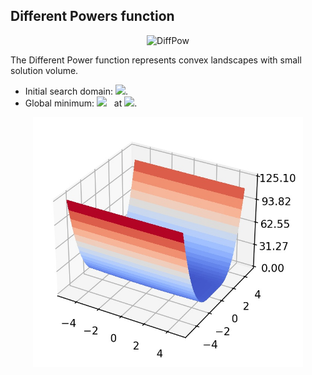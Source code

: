 ## Different Powers function


<div align="center"> <img src="https://latex.codecogs.com/svg.latex?&space;f(\mathbf{x})=\sqrt{\sum_{i=1}^d|x_i|^{2+4\frac{i-1}{d-1}}}." title="DiffPow" /> </div>

The Different Power function represents convex landscapes with small solution volume. 
- Initial search domain: <img src="https://latex.codecogs.com/svg.latex?&space;\mathbf{x}\in[-5,5]^d" title=" "/>.
- Global minimum: <img src="https://latex.codecogs.com/svg.latex?&space;f(\mathbf{x}_{opt})=0" title=" "/> &nbsp; at <img src="https://latex.codecogs.com/svg.latex?&space;\mathbf{x}_{opt}=(0,ldots,0)" title=" "/>.

<div align="center"> 
  <img src="image/DifferentPowers.jpg" alt="DifferentPowers" height="400"/> 
  <! <img src="image/diffpow_error_plot.jpg" alt="error" height="380"/> 
</div>





